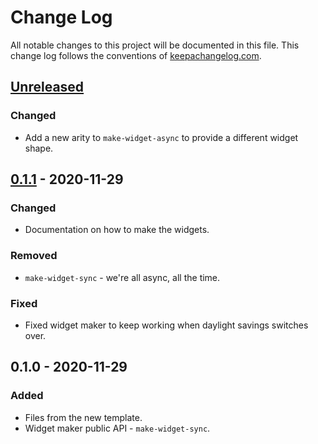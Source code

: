 # Change Log
All notable changes to this project will be documented in this file. This change log follows the conventions of [keepachangelog.com](http://keepachangelog.com/).

## [Unreleased]
### Changed
- Add a new arity to `make-widget-async` to provide a different widget shape.

## [0.1.1] - 2020-11-29
### Changed
- Documentation on how to make the widgets.

### Removed
- `make-widget-sync` - we're all async, all the time.

### Fixed
- Fixed widget maker to keep working when daylight savings switches over.

## 0.1.0 - 2020-11-29
### Added
- Files from the new template.
- Widget maker public API - `make-widget-sync`.

[Unreleased]: https://github.com/your-name/aoc-clojure-2020/compare/0.1.1...HEAD
[0.1.1]: https://github.com/your-name/aoc-clojure-2020/compare/0.1.0...0.1.1
